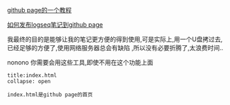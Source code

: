 [github page的一个教程](https://blog.csdn.net/jdbdh/article/details/84978068)

[如何发布logseq笔记到github page](https://www.youtube.com/watch?v=nf9MyWRratI)



我最终的目的是能够让我的笔记更方便的得到使用,可是实际上,用一个U盘拷过去,已经足够的方便了,使用网络服务器总会有缺陷 ,所以没有必要折腾了,太浪费时间.. 

nonono 你需要会用这些工具,即使不用在这个功能上面 



``` ad-note 
title:index.html
collapse: open

index.html是github page的首页

```

